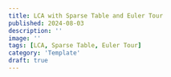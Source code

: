 ```yaml
---
title: LCA with Sparse Table and Euler Tour
published: 2024-08-03
description: ''
image: ''
tags: [LCA, Sparse Table, Euler Tour]
category: 'Template'
draft: true 
---
```


```cpp

```